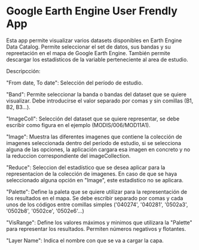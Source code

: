 # Google Earth Engine User Frendly App

Esta app permite visualizar varios datasets disponibles en Earth Engine Data Catalog. Permite seleccionar el set de datos, sus bandas y su repreetación en el mapa de Google Earth Engine. También permite descargar los estadísticos de la variable perteneciente al area de estudio.

Descripcción:

"From date, To date": Selección del período de estudio.

"Band": Permite seleccionar la banda o bandas del dataset que se quiere visualizar. Debe introducirse el valor separado por comas y sin comillas (B1, B2, B3...).

"ImageColl": Selección del dataset que se quiere representar, se debe escribir como figura en el ejemplo (MODIS/006/MOD11A1).

"Image": Muestra las diferentes imagenes que contiene la colección de imagenes seleccionada dentro del período de estudio, si se selecciona alguna de las opciones, la aplicación cargara esa imagen en concreto y no la reduccion correspondiente del imageCollection.

"Reduce": Seleccion del estadístico que se desea aplicar para la representacion de la colección de imagenes. En caso de que se haya seleccionado alguna opción en "Image", este estadistico no se aplicara.

"Palette": Define la paleta que se quiere utilizar para la representación de los resultados en el mapa. Se debe escribir separado por comas y cada unos de los códigos entre comillas simples ('040274', '040281', '0502a3', '0502b8', '0502ce', '0502e6'...)

"VisRange": Define los valores máximos y minimos que utilizara la "Palette" para representar los resultados. Permiten números negativos y flotantes.

"Layer Name": Indica el nombre con que se va a cargar la capa.
